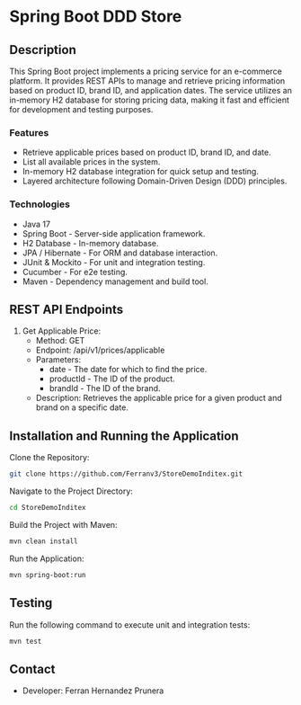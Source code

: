 # Spring Boot DDD Store

## Description
This Spring Boot project implements a pricing service for an e-commerce platform. It provides REST APIs to manage and retrieve pricing information based on product ID, brand ID, and application dates. The service utilizes an in-memory H2 database for storing pricing data, making it fast and efficient for development and testing purposes.

### Features
- Retrieve applicable prices based on product ID, brand ID, and date.
- List all available prices in the system.
- In-memory H2 database integration for quick setup and testing.
- Layered architecture following Domain-Driven Design (DDD) principles.

### Technologies
- Java 17
- Spring Boot - Server-side application framework.
- H2 Database - In-memory database.
- JPA / Hibernate - For ORM and database interaction.
- JUnit & Mockito - For unit and integration testing.
- Cucumber - For e2e testing.
- Maven - Dependency management and build tool.

## REST API Endpoints
1. Get Applicable Price:
    - Method: GET
    - Endpoint: /api/v1/prices/applicable
    - Parameters:
        - date - The date for which to find the price.
        - productId - The ID of the product.
        - brandId - The ID of the brand.
    - Description: Retrieves the applicable price for a given product and brand on a specific date.

## Installation and Running the Application
Clone the Repository:
```bash
git clone https://github.com/Ferranv3/StoreDemoInditex.git
```
Navigate to the Project Directory:
```bash
cd StoreDemoInditex
```
Build the Project with Maven:
```bash
mvn clean install
```

Run the Application:
```bash
mvn spring-boot:run
```

## Testing
Run the following command to execute unit and integration tests:

```bash
mvn test
```

## Contact
- Developer: Ferran Hernandez Prunera

